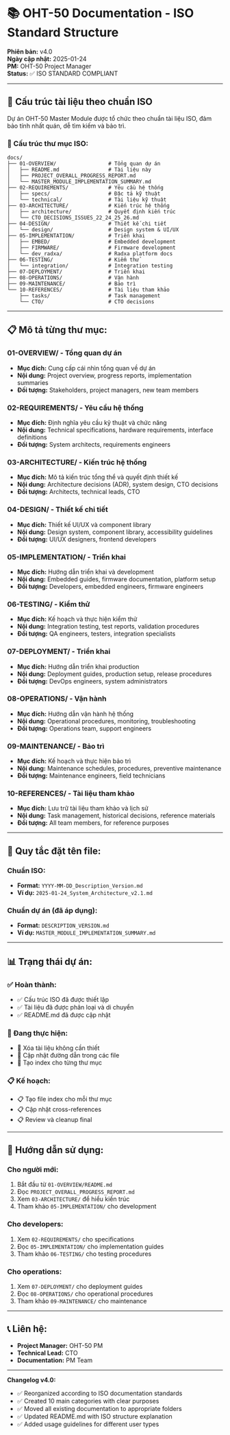 # 📚 OHT-50 Documentation - ISO Standard Structure

**Phiên bản:** v4.0  
**Ngày cập nhật:** 2025-01-24  
**PM:** OHT-50 Project Manager  
**Status:** ✅ ISO STANDARD COMPLIANT

---

## 🎯 **Cấu trúc tài liệu theo chuẩn ISO**

Dự án OHT-50 Master Module được tổ chức theo chuẩn tài liệu ISO, đảm bảo tính nhất quán, dễ tìm kiếm và bảo trì.

### **📁 Cấu trúc thư mục ISO:**

```
docs/
├── 01-OVERVIEW/                 # Tổng quan dự án
│   ├── README.md                # Tài liệu này
│   ├── PROJECT_OVERALL_PROGRESS_REPORT.md
│   └── MASTER_MODULE_IMPLEMENTATION_SUMMARY.md
├── 02-REQUIREMENTS/             # Yêu cầu hệ thống
│   ├── specs/                   # Đặc tả kỹ thuật
│   └── technical/               # Tài liệu kỹ thuật
├── 03-ARCHITECTURE/             # Kiến trúc hệ thống
│   ├── architecture/            # Quyết định kiến trúc
│   └── CTO_DECISIONS_ISSUES_22_24_25_26.md
├── 04-DESIGN/                   # Thiết kế chi tiết
│   └── design/                  # Design system & UI/UX
├── 05-IMPLEMENTATION/           # Triển khai
│   ├── EMBED/                   # Embedded development
│   ├── FIRMWARE/                # Firmware development
│   └── dev_radxa/               # Radxa platform docs
├── 06-TESTING/                  # Kiểm thử
│   └── integration/             # Integration testing
├── 07-DEPLOYMENT/               # Triển khai
├── 08-OPERATIONS/               # Vận hành
├── 09-MAINTENANCE/              # Bảo trì
└── 10-REFERENCES/               # Tài liệu tham khảo
    ├── tasks/                   # Task management
    └── CTO/                     # CTO decisions
```

---

## 📋 **Mô tả từng thư mục:**

### **01-OVERVIEW/** - Tổng quan dự án
- **Mục đích:** Cung cấp cái nhìn tổng quan về dự án
- **Nội dung:** Project overview, progress reports, implementation summaries
- **Đối tượng:** Stakeholders, project managers, new team members

### **02-REQUIREMENTS/** - Yêu cầu hệ thống
- **Mục đích:** Định nghĩa yêu cầu kỹ thuật và chức năng
- **Nội dung:** Technical specifications, hardware requirements, interface definitions
- **Đối tượng:** System architects, requirements engineers

### **03-ARCHITECTURE/** - Kiến trúc hệ thống
- **Mục đích:** Mô tả kiến trúc tổng thể và quyết định thiết kế
- **Nội dung:** Architecture decisions (ADR), system design, CTO decisions
- **Đối tượng:** Architects, technical leads, CTO

### **04-DESIGN/** - Thiết kế chi tiết
- **Mục đích:** Thiết kế UI/UX và component library
- **Nội dung:** Design system, component library, accessibility guidelines
- **Đối tượng:** UI/UX designers, frontend developers

### **05-IMPLEMENTATION/** - Triển khai
- **Mục đích:** Hướng dẫn triển khai và development
- **Nội dung:** Embedded guides, firmware documentation, platform setup
- **Đối tượng:** Developers, embedded engineers, firmware engineers

### **06-TESTING/** - Kiểm thử
- **Mục đích:** Kế hoạch và thực hiện kiểm thử
- **Nội dung:** Integration testing, test reports, validation procedures
- **Đối tượng:** QA engineers, testers, integration specialists

### **07-DEPLOYMENT/** - Triển khai
- **Mục đích:** Hướng dẫn triển khai production
- **Nội dung:** Deployment guides, production setup, release procedures
- **Đối tượng:** DevOps engineers, system administrators

### **08-OPERATIONS/** - Vận hành
- **Mục đích:** Hướng dẫn vận hành hệ thống
- **Nội dung:** Operational procedures, monitoring, troubleshooting
- **Đối tượng:** Operations team, support engineers

### **09-MAINTENANCE/** - Bảo trì
- **Mục đích:** Kế hoạch và thực hiện bảo trì
- **Nội dung:** Maintenance schedules, procedures, preventive maintenance
- **Đối tượng:** Maintenance engineers, field technicians

### **10-REFERENCES/** - Tài liệu tham khảo
- **Mục đích:** Lưu trữ tài liệu tham khảo và lịch sử
- **Nội dung:** Task management, historical decisions, reference materials
- **Đối tượng:** All team members, for reference purposes

---

## 🔄 **Quy tắc đặt tên file:**

### **Chuẩn ISO:**
- **Format:** `YYYY-MM-DD_Description_Version.md`
- **Ví dụ:** `2025-01-24_System_Architecture_v2.1.md`

### **Chuẩn dự án (đã áp dụng):**
- **Format:** `DESCRIPTION_VERSION.md`
- **Ví dụ:** `MASTER_MODULE_IMPLEMENTATION_SUMMARY.md`

---

## 📊 **Trạng thái dự án:**

### **✅ Hoàn thành:**
- ✅ Cấu trúc ISO đã được thiết lập
- ✅ Tài liệu đã được phân loại và di chuyển
- ✅ README.md đã được cập nhật

### **🔄 Đang thực hiện:**
- 🔄 Xóa tài liệu không cần thiết
- 🔄 Cập nhật đường dẫn trong các file
- 🔄 Tạo index cho từng thư mục

### **📋 Kế hoạch:**
- 📋 Tạo file index cho mỗi thư mục
- 📋 Cập nhật cross-references
- 📋 Review và cleanup final

---

## 🚀 **Hướng dẫn sử dụng:**

### **Cho người mới:**
1. Bắt đầu từ `01-OVERVIEW/README.md`
2. Đọc `PROJECT_OVERALL_PROGRESS_REPORT.md`
3. Xem `03-ARCHITECTURE/` để hiểu kiến trúc
4. Tham khảo `05-IMPLEMENTATION/` cho development

### **Cho developers:**
1. Xem `02-REQUIREMENTS/` cho specifications
2. Đọc `05-IMPLEMENTATION/` cho implementation guides
3. Tham khảo `06-TESTING/` cho testing procedures

### **Cho operations:**
1. Xem `07-DEPLOYMENT/` cho deployment guides
2. Đọc `08-OPERATIONS/` cho operational procedures
3. Tham khảo `09-MAINTENANCE/` cho maintenance

---

## 📞 **Liên hệ:**

- **Project Manager:** OHT-50 PM
- **Technical Lead:** CTO
- **Documentation:** PM Team

---

**Changelog v4.0:**
- ✅ Reorganized according to ISO documentation standards
- ✅ Created 10 main categories with clear purposes
- ✅ Moved all existing documentation to appropriate folders
- ✅ Updated README.md with ISO structure explanation
- ✅ Added usage guidelines for different user types
